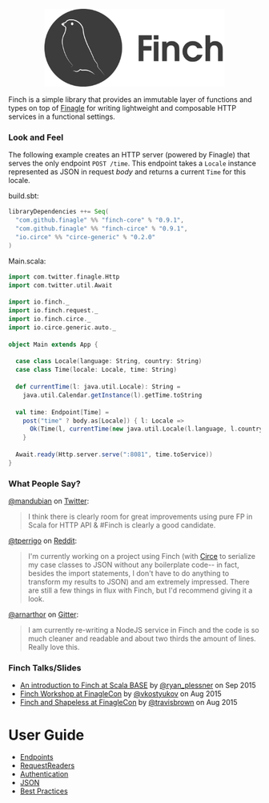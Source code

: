 <p align="center">
  <img src="https://raw.githubusercontent.com/finagle/finch/master/finch-logo.png" width="360px" />
</p>

Finch is a simple library that provides an immutable layer of functions and types on top of [Finagle][finagle] for
writing lightweight and composable HTTP services in a functional settings.

### Look and Feel

The following example creates an HTTP server (powered by Finagle) that serves the only endpoint `POST /time`. This
endpoint takes a `Locale` instance represented as JSON in request _body_ and returns a current `Time` for this locale.

build.sbt:

```scala
libraryDependencies ++= Seq(
  "com.github.finagle" %% "finch-core" % "0.9.1",
  "com.github.finagle" %% "finch-circe" % "0.9.1",
  "io.circe" %% "circe-generic" % "0.2.0"
)
```

Main.scala:

```scala
import com.twitter.finagle.Http
import com.twitter.util.Await

import io.finch._
import io.finch.request._
import io.finch.circe._
import io.circe.generic.auto._

object Main extends App {

  case class Locale(language: String, country: String)
  case class Time(locale: Locale, time: String)

  def currentTime(l: java.util.Locale): String =
    java.util.Calendar.getInstance(l).getTime.toString

  val time: Endpoint[Time] =
    post("time" ? body.as[Locale]) { l: Locale =>
      Ok(Time(l, currentTime(new java.util.Locale(l.language, l.country))))
    }

  Await.ready(Http.server.serve(":8081", time.toService))
}
```

### What People Say?

[@mandubian](https://twitter.com/mandubian) on [Twitter](https://twitter.com/mandubian/status/652136674353283072):

> I think there is clearly room for great improvements using pure FP in Scala for HTTP API & #Finch is clearly a
> good candidate.

[@tperrigo](https://www.reddit.com/user/tperrigo) on
[Reddit](https://www.reddit.com/r/scala/comments/3kaael/which_framework_to_use_for_development_of_a_rest/cv13vvg):

> I'm currently working on a project using Finch (with [Circe][circe] to serialize my case classes to JSON without any
> boilerplate code-- in fact, besides the import statements, I don't have to do anything to transform my results to
> JSON) and am extremely impressed. There are still a few things in flux with Finch, but I'd recommend giving it a look.

[@arnarthor](https://github.com/arnarthor) on [Gitter](https://gitter.im/finagle/finch?at=56159d7476d984a35875c13a):

> I am currently re-writing a NodeJS service in Finch and the code is so much cleaner and readable and about two thirds
> the amount of lines. Really love this.

### Finch Talks/Slides

* [An introduction to Finch at Scala BASE](https://rpless.github.io/finch-intro/) by
  [@ryan_plessner](https://twitter.com/ryan_plessner) on Sep 2015
* [Finch Workshop at FinagleCon](http://vkostyukov.ru/slides/finch-101/) by [@vkostyukov](https://twitter.com/vkostyukov)
  on Aug 2015
* [Finch and Shapeless at FinagleCon](https://meta.plasm.us/slides/finagle/finch-and-shapeless/) by
  [@travisbrown](https://twitter.com/travisbrown) on Aug 2015

# User Guide

* [Endpoints](endpoint.md)
* [RequestReaders](request.md)
* [Authentication](auth.md)
* [JSON](json.md)
* [Best Practices](best-practices.md)

[finagle]: http://twitter.github.io/finagle/
[circe]: https://github.com/travisbrown/circe
